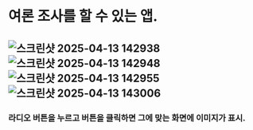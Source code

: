 # 여론 조사를 할 수 있는 앱.

## ![스크린샷 2025-04-13 142938](https://github.com/user-attachments/assets/f0d81efa-f884-4cb0-9a76-c6aa7f260b22)![스크린샷 2025-04-13 142948](https://github.com/user-attachments/assets/b6a13382-814e-488f-95f6-e3cc66565908)![스크린샷 2025-04-13 142955](https://github.com/user-attachments/assets/196f2513-2633-42cd-96aa-c5ac0586fe3d)![스크린샷 2025-04-13 143006](https://github.com/user-attachments/assets/3d91a9db-371d-442a-bf64-77276a8f1c0e)
### 라디오 버튼을 누르고 버튼을 클릭하면 그에 맞는 화면에 이미지가 표시.
